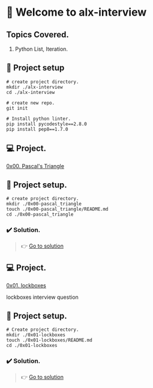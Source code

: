 # :book: Welcome to alx-interview

## Topics Covered.

1. Python List, Iteration.

## :wrench: Project setup

```
# create project directory.
mkdir ./alx-interview
cd ./alx-interview

# create new repo.
git init

# Install python linter.
pip install pycodestyle==2.8.0
pip install pep8==1.7.0
```

## :computer: Project.

[0x00. Pascal's Triangle](/0x00-pascal_triangle)

## :wrench: Project setup.

```
# create project directory.
mkdir ./0x00-pascal_triangle
touch ./0x00-pascal_triangle/README.md
cd ./0x00-pascal_triangle
```

### :heavy_check_mark: Solution.

> :point_right: [Go to solution](/0-pascal_triangle.py)

## :computer: Project.

[0x01. lockboxes](/0x01-lockboxes)

lockboxes interview question

## :wrench: Project setup.

```
# Create project directory.
mkdir ./0x01-lockboxes
touch ./0x01-lockboxes/README.md
cd ./0x01-lockboxes
```

### :heavy_check_mark: Solution.

> :point_right: [Go to solution](/0-lockboxes.py)
